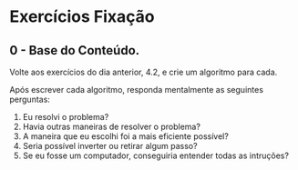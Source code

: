 # Exercícios Fixação

## 0 - Base do Conteúdo.

Volte aos exercícios do dia anterior, 4.2, e crie um algoritmo para cada.

Após escrever cada algoritmo, responda mentalmente as seguintes perguntas:

1. Eu resolvi o problema?
2. Havia outras maneiras de resolver o problema?
3. A maneira que eu escolhi foi a mais eficiente possível?
4. Seria possível inverter ou retirar algum passo?
5. Se eu fosse um computador, conseguiria entender todas as intruções?
